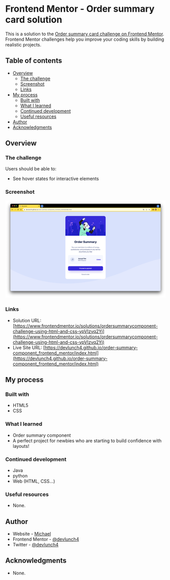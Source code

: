 # Frontend Mentor - Order summary card solution

This is a solution to the [Order summary card challenge on Frontend Mentor](https://www.frontendmentor.io/challenges/order-summary-component-QlPmajDUj). Frontend Mentor challenges help you improve your coding skills by building realistic projects. 

## Table of contents

- [Overview](#overview)
  - [The challenge](#the-challenge)
  - [Screenshot](#screenshot)
  - [Links](#links)
- [My process](#my-process)
  - [Built with](#built-with)
  - [What I learned](#what-i-learned)
  - [Continued development](#continued-development)
  - [Useful resources](#useful-resources)
- [Author](#author)
- [Acknowledgments](#acknowledgments)


## Overview

### The challenge

Users should be able to:

- See hover states for interactive elements

### Screenshot

![](./screenshot.png)

### Links

- Solution URL: [https://www.frontendmentor.io/solutions/ordersummarycomponent-challenge-using-html-and-css-ypVIzvq2Yi](https://www.frontendmentor.io/solutions/ordersummarycomponent-challenge-using-html-and-css-ypVIzvq2Yi)
- Live Site URL: [https://devlunch4.github.io/order-summary-component_frontend_mentor/index.html](https://devlunch4.github.io/order-summary-component_frontend_mentor/index.html)

## My process

### Built with

- HTML5
- CSS


### What I learned

- Order summary component  
- A perfect project for newbies who are starting to build confidence with layouts!

### Continued development

- Java
- python
- Web (HTML, CSS...)



### Useful resources

- None.

## Author

- Website - [Michael](https://github.com/devlunch4)
- Frontend Mentor - [@devlunch4](https://www.frontendmentor.io/profile/devlunch4)
- Twitter - [@devlunch4](https://www.twitter.com/devlunch4)

## Acknowledgments

- None.